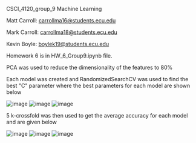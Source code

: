 CSCI_4120_group_9 Machine Learning

Matt Carroll: carrollma16@students.ecu.edu

Mark Carroll: carrollma18@students.ecu.edu

Kevin Boyle: boylek19@students.ecu.edu

Homework 6 is in HW_6_Group9.ipynb file.

PCA was used to reduce the dimensionality of the features to 80%

Each model was created and RandomizedSearchCV was used to find the best "C" parameter where the best parameters for each model are shown below

![image](https://user-images.githubusercontent.com/57270187/142772394-9ed818d5-3f2a-49ad-b3af-946bd322ac41.png)
![image](https://user-images.githubusercontent.com/57270187/142772396-9acdd270-1c74-4e36-a285-fc6b9ac27f52.png)
![image](https://user-images.githubusercontent.com/57270187/142772400-ee0c1b99-ec36-49df-830e-93d5bab0497c.png)

5 k-crossfold was then used to get the average accuracy for each model and are given below

![image](https://user-images.githubusercontent.com/57270187/142772407-f7302034-d7b8-4398-b535-9e74b4f2c400.png)
![image](https://user-images.githubusercontent.com/57270187/142772410-7a68f646-fbad-4191-8557-ea91eba2325c.png)
![image](https://user-images.githubusercontent.com/57270187/142772418-95392d84-0e83-4f67-9ad0-d8ba1562108e.png)
